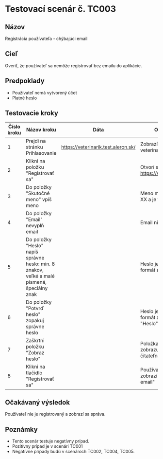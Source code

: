 # Testovací scenár č. TC003
## Názov
Registrácia používateľa - chýbajúci email

## Cieľ
Overiť, že používateľ sa nemôže registrovať bez emailu do aplikácie.

## Predpoklady
- Používateľ nemá vytvorený účet
- Platné heslo

## Testovacie kroky

| Číslo kroku | Názov kroku                          | Dáta              | Očakávaný výsledok                                              |
|-------------|---------------------------------------|-------------------|-----------------------------------------------------------------|
| 1           | Prejdi na stránku Prihlasovanie       | https://veterinarik.test.aleron.sk/ | Zobrazí sa stránka veterinarik.test.aleron.sk
| 2           | Klikni na položku "Registrovať sa"   |      | Otvorí sa stránka https://veterinarik.test.aleron.sk/#                                       |
| 3           | Do položky "Skutočné meno" vpíš meno  |       | Meno má správny počet znakov XX a je to len reťazec                   |
| 4           | Do položky "Email" nevyplň email  |    | Email nie je vyplnený |
| 5          | Do položky "Heslo" napíš správne heslo: min. 8 znakov, veľké a malé písmená, špeciálny znak           |    | Heslo je správne, má správny formát a zobrazuje sa hashované |
| 6          | Do položky "Potvrď heslo" zopakuj správne heslo           |  | Heslo je správne, má správny formát a zhoduje sa s položkou "Heslo" a je hashované |
| 7          | Zaškrtni položku "Zobraz heslo"           |   | Položka "Heslo" a "Povrd heslo" zobrazuje heslo vo formáte čitateľnom pre ľudí |
| 8          | Klikni na tlačidlo "Registrovať sa" |    | Používateľ je nie zaregistrovaný, zobrazí sa správa "Nespravny email" |

## Očakávaný výsledok
Používateľ nie je registrovaný a zobrazí sa správa.

## Poznámky
- Tento scenár testuje negatívny prípad.
- Pozitívny prípad je v scenári TC001
- Negatívne prípady budú v scenároch TC002, TC004, TC005.

